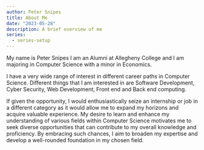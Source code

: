 ```yaml
---
author: Peter Snipes
title: About Me
date: "2023-05-28"
description: A brief overview of me
series:
  - series-setup
---
```


My name is Peter Snipes I am an Alumni at Allegheny College and I am majoring in Computer Science with a minor in Economics.

<!--more-->

I have a very wide range of interest in different career paths in Computer Science. Different things that I am interested in are Software Development, Cyber Security, Web Development, Front end and Back end computing.

If given the opportunity, I would enthusiastically seize an internship or job in a different category as it would allow me to expand my horizons and acquire valuable experience. My desire to learn and enhance my understanding of various fields within Computer Science motivates me to seek diverse opportunities that can contribute to my overall knowledge and proficiency. By embracing such chances, I aim to broaden my expertise and develop a well-rounded foundation in my chosen field.
